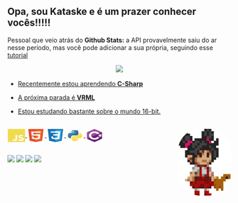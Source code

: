 ## Opa, sou Kataske e é um prazer conhecer vocês!!!!!

Pessoal que veio atrás do **Github Stats:** a API provavelmente saiu do ar nesse período,
mas você pode adicionar a sua própria, seguindo esse [tutorial](https://github.com/anuraghazra/github-readme-stats/blob/master/readme.md#deploy-on-your-own-vercel-instance)

<div align="center">
  <a href="https://github.com/KataseSan">
  <img height="180em" src="https://github-readme-stats.vercel.app/api?username=KataskeSan&show_icons=false&theme=midnight-purple&include_all_commits=false&count_private=false">
</div>

-   Recentemente estou aprendendo **C-Sharp**

-  A próxima parada é **VRML**

-  Estou estudando bastante sobre o mundo 16-bit.
  
  
<div style="display: inline_block"><br>
  <img align="center" alt="Kata-Js" height="30" width="40" src="https://raw.githubusercontent.com/devicons/devicon/master/icons/javascript/javascript-plain.svg">
  <img align="center" alt="Kata-HTML" height="30" width="40" src="https://raw.githubusercontent.com/devicons/devicon/master/icons/html5/html5-original.svg">
  <img align="center" alt="Kata-CSS" height="30" width="40" src="https://raw.githubusercontent.com/devicons/devicon/master/icons/css3/css3-original.svg">
  <img align="center" alt="Kata-Python" height="30" width="40" src="https://raw.githubusercontent.com/devicons/devicon/master/icons/python/python-original.svg">
  <img align="center" alt="Kata-Csharp" height="30" width="40" src="https://raw.githubusercontent.com/devicons/devicon/master/icons/csharp/csharp-original.svg">
  <img align="right" alt="Kata-pic" height="150" style="border-radius:50px;" src="/src/zero.gif">
</div>
  
  ##
 
<div> 
  <a href="https://www.instagram.com/sir_kataskesan/" target="_blank"><img src="https://img.shields.io/badge/-Instagram-%23E4405F?style=for-the-badge&logo=instagram&logoColor=white" target="_blank"></a>
 	<a href="https://m.twitch.tv/kataskesama/home" target="_blank"><img src="https://img.shields.io/badge/Twitch-9146FF?style=for-the-badge&logo=twitch&logoColor=white" target="_blank"></a>
 <a href="https://discord.gg/wc3Xmm2FYE="_blank"><img src="https://img.shields.io/badge/Discord-7289DA?style=for-the-badge&logo=discord&logoColor=white" target="_blank"></a> 
  <a href="https://www.linkedin.com/in/rycardo-pereria-costa-kataskesan-49654a180/" target="_blank"><img src="https://img.shields.io/badge/-LinkedIn-%230077B5?style=for-the-badge&logo=linkedin&logoColor=white" target="_blank"></a> 
  
</div>
